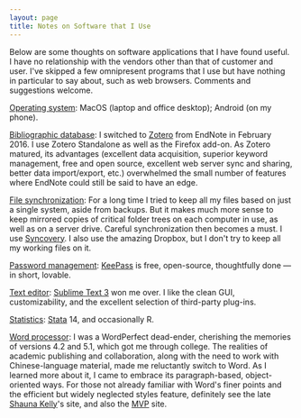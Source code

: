 ```yaml
---
layout: page
title: Notes on Software that I Use
---
```

Below are some thoughts on software applications that I have found useful. I have no relationship with the vendors other than that of customer and user. I've skipped a few omnipresent programs that I use but have nothing in particular to say about, such as web browsers. Comments and suggestions welcome.

<u>Operating system</u>: MacOS (laptop and office desktop); Android (on my phone).

<u>Bibliographic database</u>: I switched to [Zotero](http://www.zotero.org/) from EndNote in February 2016. I use Zotero Standalone as well as the Firefox add-on. As Zotero matured, its advantages (excellent data acquisition, superior keyword management, free and open source, excellent web server sync and sharing, better data import/export, etc.) overwhelmed the small number of features where EndNote could still be said to have an edge.

<u>File synchronization</u>: For a long time I tried to keep all my files based on just a single system, aside from backups. But it makes much more sense to keep mirrored copies of critical folder trees on each computer in use, as well as on a server drive. Careful synchronization then becomes a must. I use [Syncovery](http://www.syncovery.com/). I also use the amazing Dropbox, but I don't try to keep all my working files on it.

<u>Password management</u>: [KeePass](http://keepass.info/) is free, open-source, thoughtfully done &mdash; in short, lovable.

<u>Text editor</u>: [Sublime Text 3](https://www.sublimetext.com/) won me over. I like the clean GUI, customizability, and the excellent selection of third-party plug-ins.

<u>Statistics</u>: [Stata](http://www.stata.com/) 14, and occasionally R.

<u>Word processor</u>: I was a WordPerfect dead-ender, cherishing the memories of versions 4.2 and 5.1, which got me through college. The realities of academic publishing and collaboration, along with the need to work with Chinese-language material, made me reluctantly switch to Word. As I learned more about it, I came to embrace its paragraph-based, object-oriented ways. For those not already familiar with Word's finer points and the efficient but widely neglected styles feature, definitely see the late [Shauna Kelly](http://www.shaunakelly.com/word/)'s site, and also the [MVP](http://word.mvps.org/) site.
